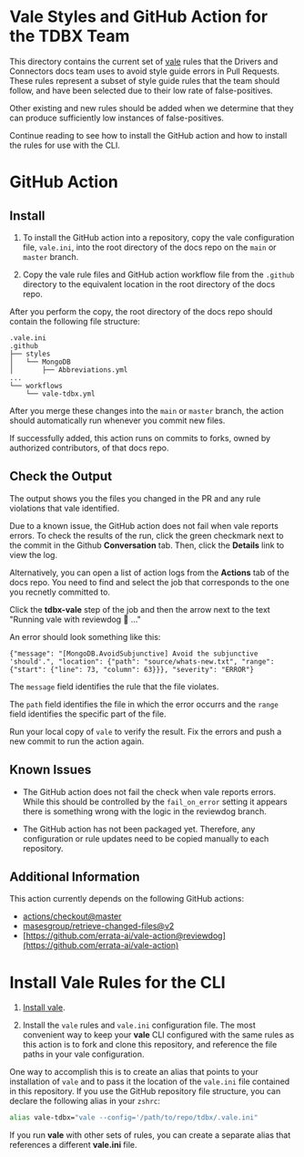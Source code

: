 # Vale Styles and GitHub Action for the TDBX Team

This directory contains the current set of [vale](https://github.com/errata-ai/vale) rules 
that the Drivers and Connectors docs team uses to avoid style guide
errors in Pull Requests. These rules represent a subset of style guide
rules that the team should follow, and have been selected due to their
low rate of false-positives.

Other existing and new rules should be added when we determine that
they can produce sufficiently low instances of false-positives.

Continue reading to see how to install the GitHub action and how to
install the rules for use with the CLI.

# GitHub Action

## Install

1.  To install the GitHub action into a repository, copy the vale configuration
file, ``vale.ini``, into the root directory of the docs repo on the ``main`` or
``master`` branch.

3.  Copy the vale rule files and GitHub action workflow file from the
``.github`` directory to the equivalent location in the root directory
of the docs repo.

After you perform the copy, the root directory of the docs repo should contain
the following file structure:

```
.vale.ini
.github
├── styles
│   └── MongoDB
│       ├── Abbreviations.yml
...
└── workflows
    └── vale-tdbx.yml
```

After you merge these changes into the ``main`` or ``master`` branch, the
action should automatically run whenever you commit new files.

If successfully added, this action runs on commits to forks, owned by
authorized contributors, of that docs repo.

## Check the Output

The output shows you the files you changed in the PR and any
rule violations that vale identified.

Due to a known issue, the GitHub action does not fail when vale reports
errors. To check the results of the run, click the green checkmark next
to the commit in the Github **Conversation** tab. Then, click the **Details** 
link to view the log.

Alternatively, you can open a list of action logs from the  **Actions** tab
of the docs repo. You need to find and select the job that corresponds to the
one you recnetly committed to.

Click the **tdbx-vale** step of the job and then the arrow next to the
text "Running vale with reviewdog 🐶 ..."

An error should look something like this:

```
{"message": "[MongoDB.AvoidSubjunctive] Avoid the subjunctive 'should'.", "location": {"path": "source/whats-new.txt", "range": {"start": {"line": 73, "column": 63}}}, "severity": "ERROR"}
```

The ``message`` field identifies the rule that the file violates.

The ``path`` field identifies the file in which the error occurrs
and the ``range`` field identifies the specific part of the file.

Run your local copy of ``vale`` to verify the result.
Fix the errors and push a new commit to run the action again.

## Known Issues

- The GitHub action does not fail the check when vale reports errors.
While this should be controlled by the ``fail_on_error`` setting
it appears there is something wrong with the logic in the
reviewdog branch.

- The GitHub action has not been packaged yet. Therefore, any configuration
or rule updates need to be copied manually to each repository.

 
## Additional Information

This action currently depends on the following GitHub actions:

- [actions/checkout@master](https://github.com/actions/checkout)
- [masesgroup/retrieve-changed-files@v2](https://github.com/masesgroup/retrieve-changed-files/releases/tag/v2)
- [https://github.com/errata-ai/vale-action@reviewdog](https://github.com/errata-ai/vale-action)


# Install Vale Rules for the CLI

1. [Install vale](https://vale.sh/docs/vale-cli/installation/).

2. Install the ``vale`` rules and ``vale.ini`` configuration file.
The most convenient way to keep your **vale** CLI configured with
the same rules as this action is to fork and clone this repository,
and reference the file paths in your vale configuration.

One way to accomplish this is to create an alias that points to
your installation of ``vale`` and to pass it the location
of the ``vale.ini`` file contained in this repository. If you use
the GitHub repository file structure, you can declare the 
following alias in your ``zshrc``:

```bash
alias vale-tdbx="vale --config='/path/to/repo/tdbx/.vale.ini"
```

If you run **vale** with other sets of rules, you can create
a separate alias that references a different **vale.ini** file.

